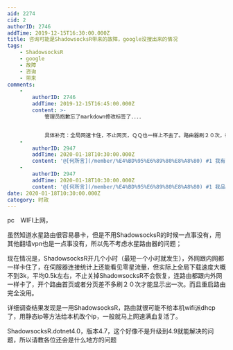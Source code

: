 ```yaml
---
aid: 2274
cid: 2
authorID: 2746
addTime: 2019-12-15T16:30:00.000Z
title: 咨询可能是ShadowsocksR带来的故障，google没搜出来的情况
tags:
    - ShadowsocksR
    - google
    - 故障
    - 咨询
    - 带来
comments:
    -
        authorID: 2746
        addTime: 2019-12-15T16:45:00.000Z
        content: >-
            管理员抱歉忘了markdown修改标签了．．．．


            具体补充：全局网速卡住，不止网页，ＱＱ也一样上不去了。路由器刷２０次，都是等２０秒也没法确定到底能不能刷出来页面，有时候３０秒就刷出来了，有时候突然１０秒就刷出来了。
    -
        authorID: 2947
        addTime: 2020-01-18T10:30:00.000Z
        content: '@[何所言](/member/%E4%BD%95%E6%89%80%E8%A8%80) #1 我有些东西想给你看，可否留个邮箱'
    -
        authorID: 2947
        addTime: 2020-01-18T10:30:00.000Z
        content: '@[何所言](/member/%E4%BD%95%E6%89%80%E8%A8%80) #1 我品葱账号是 天灭破乎'
date: 2020-01-18T10:30:00.000Z
category: 时政
---
```


pc　WIFI上网，

虽然知道水星路由很容易暴卡，但是不用ShadowsocksR的时候一点事没有，用其他翻墙vpn也是一点事没有，所以先不考虑水星路由器的问题；

现在情况是，ShadowsocksR开几个小时（最短一个小时就发生），外网跟内网都一样卡住了，在伺服器连接统计上还能看见零星流量，但实际上全局下载速度大概不到3k，平均0.5k左右，不止关掉ShadowsocksR不会恢复，连路由都跟内外网一样卡了，开个路由首页或者分页差不多刷２０次才能显示出一次。而且重启路由完全没用。

详细调查结果发现是一用ShadowsocksR，路由就很可能不给本机wifi派dhcp了，用静态ip等方法给本机改个ip，一般就马上网速满血复活了。

ShadowsocksR.dotnet4.0，版本4.7，这个好像不是升级到4.9就能解决的问题，所以请教各位还会是什么地方的问题
